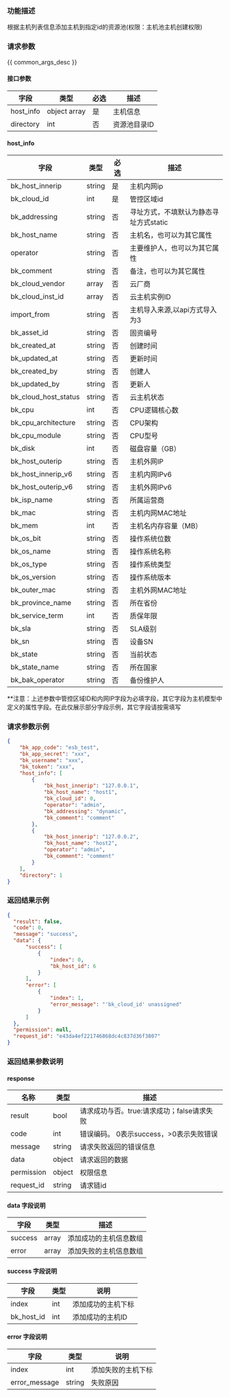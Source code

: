 ### 功能描述

根据主机列表信息添加主机到指定id的资源池(权限：主机池主机创建权限)

### 请求参数

{{ common_args_desc }}

#### 接口参数

| 字段                  |  类型        | 必选	 |  描述                |
|----------------------|--------------|--------|---------------------|
| host_info            | object array | 是     | 主机信息              |
| directory            | int          | 否     | 资源池目录ID           |

#### host_info
| 字段             |  类型  | 必选 |  描述                    |
|-----------------|--------|-----|-------------------------|
| bk_host_innerip | string | 是  | 主机内网ip                |
| bk_cloud_id | int | 是  | 管控区域id                |
|  bk_addressing     | string    | 否     | 寻址方式，不填默认为静态寻址方式static |
| bk_host_name    | string | 否  | 主机名，也可以为其它属性    |
| operator        | string | 否  | 主要维护人，也可以为其它属性 |
| bk_comment      | string | 否  | 备注，也可以为其它属性      |
| bk_cloud_vendor | array | 否   | 云厂商 |
| bk_cloud_inst_id | array | 否   | 云主机实例ID |
| import_from     | string | 否     | 主机导入来源,以api方式导入为3 |
| bk_asset_id      | string | 否     | 固资编号              |
| bk_created_at      | string | 否     | 创建时间              |
| bk_updated_at      | string | 否     | 更新时间              |
| bk_created_by      | string | 否     | 创建人               |
| bk_updated_by      | string | 否     | 更新人               |
| bk_cloud_host_status      | string | 否     | 云主机状态             |
| bk_cpu      | int    | 否     | CPU逻辑核心数          |
| bk_cpu_architecture      | string | 否     | CPU架构             |
| bk_cpu_module      | string | 否     | CPU型号             |
| bk_disk      | int    | 否     | 磁盘容量（GB）          |
| bk_host_outerip      | string | 否     | 主机外网IP            |
| bk_host_innerip_v6      | string | 否     | 主机内网IPv6          |
| bk_host_outerip_v6      | string | 否     | 主机外网IPv6          |
| bk_isp_name      | string | 否     | 所属运营商             |
| bk_mac      | string | 否     | 主机内网MAC地址         |
| bk_mem      | int    | 否     | 主机名内存容量（MB）       |
| bk_os_bit      | string | 否     | 操作系统位数            |
| bk_os_name      | string | 否     | 操作系统名称            |
| bk_os_type      | string | 否     | 操作系统类型            |
| bk_os_version      | string | 否     | 操作系统版本            |
| bk_outer_mac      | string | 否     | 主机外网MAC地址         |
| bk_province_name      | string | 否     | 所在省份              |
| bk_service_term      | int    | 否     | 质保年限              |
| bk_sla      | string | 否     | SLA级别             |
| bk_sn      | string | 否     | 设备SN              |
| bk_state      | string | 否     | 当前状态              |
| bk_state_name      | string | 否     | 所在国家              |
| bk_bak_operator      | string | 否     | 备份维护人             |
**注意：上述参数中管控区域ID和内网IP字段为必填字段，其它字段为主机模型中定义的属性字段。在此仅展示部分字段示例，其它字段请按需填写

### 请求参数示例

```json
{
    "bk_app_code": "esb_test",
    "bk_app_secret": "xxx",
    "bk_username": "xxx",
    "bk_token": "xxx",
    "host_info": [
        {
            "bk_host_innerip": "127.0.0.1",
            "bk_host_name": "host1",
            "bk_cloud_id": 0,
            "operator": "admin",
            "bk_addressing": "dynamic",
            "bk_comment": "comment"
        },
        {
            "bk_host_innerip": "127.0.0.2",
            "bk_host_name": "host2",
            "operator": "admin",
            "bk_comment": "comment"
        }
    ],
    "directory": 1
}
```

### 返回结果示例

```json
{
  "result": false,
  "code": 0,
  "message": "success",
  "data": {
      "success": [
          {
              "index": 0,
              "bk_host_id": 6
          }
      ],
      "error": [
          {
              "index": 1,
              "error_message": "'bk_cloud_id' unassigned"
          }
      ]
  },
  "permission": null,
  "request_id": "e43da4ef221746868dc4c837d36f3807"
}

```

### 返回结果参数说明

#### response

| 名称    | 类型   | 描述                                    |
| ------- | ------ | ------------------------------------- |
| result  | bool   | 请求成功与否。true:请求成功；false请求失败 |
| code    | int    | 错误编码。 0表示success，>0表示失败错误    |
| message | string | 请求失败返回的错误信息                    |
| data    | object | 请求返回的数据                           |
| permission    | object | 权限信息    |
| request_id    | string | 请求链id    |

#### data 字段说明

| 字段     | 类型  | 描述                |
| ------- | ----- | ------------------ |
| success | array | 添加成功的主机信息数组 |
| error   | array | 添加失败的主机信息数组 |

#### success 字段说明

| 字段        | 类型 | 说明             |
| ---------- | ---- | --------------- |
| index      | int  | 添加成功的主机下标 |
| bk_host_id | int  | 添加成功的主机ID   |

#### error 字段说明

| 字段           | 类型   | 说明             |
| ------------- | ------ | --------------- |
| index         | int    | 添加失败的主机下标 |
| error_message | string | 失败原因         |
